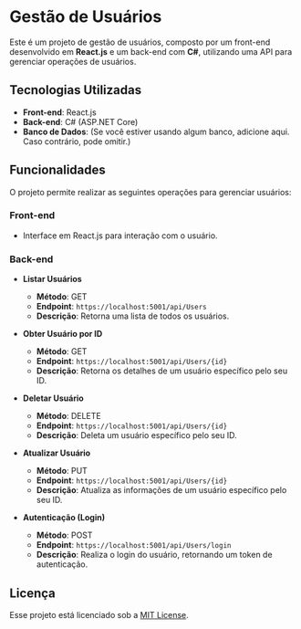 # Gestão de Usuários

Este é um projeto de gestão de usuários, composto por um front-end desenvolvido em **React.js** e um back-end com **C#**, utilizando uma API para gerenciar operações de usuários.

## Tecnologias Utilizadas

- **Front-end**: React.js
- **Back-end**: C# (ASP.NET Core)
- **Banco de Dados**: (Se você estiver usando algum banco, adicione aqui. Caso contrário, pode omitir.)

## Funcionalidades

O projeto permite realizar as seguintes operações para gerenciar usuários:

### Front-end
- Interface em React.js para interação com o usuário.

### Back-end
- **Listar Usuários**
  - **Método**: GET
  - **Endpoint**: `https://localhost:5001/api/Users`
  - **Descrição**: Retorna uma lista de todos os usuários.

- **Obter Usuário por ID**
  - **Método**: GET
  - **Endpoint**: `https://localhost:5001/api/Users/{id}`
  - **Descrição**: Retorna os detalhes de um usuário específico pelo seu ID.

- **Deletar Usuário**
  - **Método**: DELETE
  - **Endpoint**: `https://localhost:5001/api/Users/{id}`
  - **Descrição**: Deleta um usuário específico pelo seu ID.

- **Atualizar Usuário**
  - **Método**: PUT
  - **Endpoint**: `https://localhost:5001/api/Users/{id}`
  - **Descrição**: Atualiza as informações de um usuário específico pelo seu ID.

- **Autenticação (Login)**
  - **Método**: POST
  - **Endpoint**: `https://localhost:5001/api/Users/login`
  - **Descrição**: Realiza o login do usuário, retornando um token de autenticação.


## Licença

Esse projeto está licenciado sob a [MIT License](https://opensource.org/licenses/MIT).
